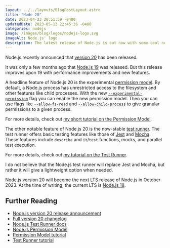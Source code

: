 ```yaml
---
layout: ../../layouts/BlogPostLayout.astro
title: "Node 20"
date: 2023-04-23 20:51:59 -0400
updatedDate: 2023-05-13 22:45:36 -0400
categories: nodejs
image: /images/blog/logos/nodejs-logo.svg
imageAlt: Node.js' logo
description: The latest release of Node.js is out now with some cool new features.
---
```


Node.js recently announced that [version 20](https://nodejs.org/en/blog/announcements/v20-release-announce) has been released.

It was only a few months ago that [Node.js 19](../node-19) was released. But this
release improves upon 19 with performance improvements and new features.

A headline feature of Node.js 20 is the experimental [permission model](https://nodejs.org/api/permissions.html#permission-model).
By default, a Node.js process has unrestricted access to the filesystem and other
features like child processes. With the new
[`--experimental-permission`](https://nodejs.org/api/cli.html#--experimental-permission)
flag you can enable the new permission model.
Then you can use flags like
[`--allow-fs-read`](https://nodejs.org/api/cli.html#--allow-fs-read) and
[`--allow-child-process`](https://nodejs.org/api/cli.html#--allow-child-process)
to give granular permissions to a given process.

For more details, check out [my short tutorial on the Permission Model](../the-nodejs-permission-model).

The other notable feature of Node.js 20 is the now-stable [test runner](https://nodejs.org/api/test.html).
The test runner offers basic testing features like those of [Jest](https://jestjs.io/)
and [Mocha](https://mochajs.org/). These features include `describe` and `it`/`test`
functions, mocks, and parallel test execution.

For more details, check out [my tutorial on the Test Runner](../nodejs-test-runner).

I do not believe that the Node.js test runner will replace Jest and Mocha, but rather
it will give a lightweight option when needed.

Node.js version 20 will become the next LTS release of Node.js in October 2023.
At the time of writing, the current LTS is [Node.js 18](https://nodejs.org/en/download).

## Further Reading

- [Node.js version 20 release announcement](https://nodejs.org/en/blog/announcements/v20-release-announce)
- [Full version 20 changelog](https://github.com/nodejs/node/releases/tag/v20.0.0)
- [Node.js Test Runner docs](https://nodejs.org/api/test.html)
- [Node.js Permission Model](https://nodejs.org/api/permissions.html#permission-model)
- [Permission Model tutorial](../the-nodejs-permission-model)
- [Test Runner tutorial](../nodejs-test-runner)
